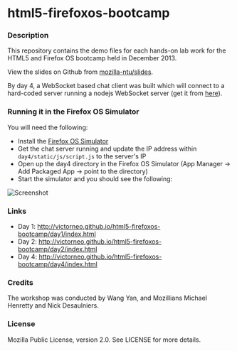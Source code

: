 html5-firefoxos-bootcamp
=====

### Description
This repository contains the demo files for each hands-on lab work for the HTML5 and Firefox OS bootcamp held in December 2013.

View the slides on Github from [mozilla-ntu/slides](https://github.com/Mozilla-NTU/slides/).

By day 4, a WebSocket based chat client was built which will connect to a hard-coded server running a nodejs WebSocket server
(get it from [here](https://github.com/Mozilla-NTU/slides/blob/master/demo/server.js)).

### Running it in the Firefox OS Simulator

You will need the following:

- Install the [Firefox OS Simulator](https://developer.mozilla.org/en/docs/Tools/Firefox_OS_Simulator)
- Get the chat server running and update the IP address within `day4/static/js/script.js` to the server's IP
- Open up the day4 directory in the Firefox OS Simulator (App Manager -> Add Packaged App -> point to the directory)
- Start the simulator and you should see the following:

![Screenshot](https://raw.github.com/victorneo/html5-firefoxos-bootcamp/ss.png)

### Links

- Day 1: http://victorneo.github.io/html5-firefoxos-bootcamp/day1/index.html
- Day 2: http://victorneo.github.io/html5-firefoxos-bootcamp/day2/index.html
- Day 4: http://victorneo.github.io/html5-firefoxos-bootcamp/day4/index.html

### Credits

The workshop was conducted by Wang Yan, and Mozillians Michael Henretty and Nick Desaulniers.

### License

Mozilla Public License, version 2.0. See LICENSE for more details.

